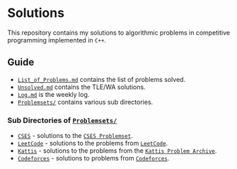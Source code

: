 # Solutions 
This repository contains my solutions to algorithmic problems in competitive programming implemented in `C++`.


## Guide
- [`List_of_Problems.md`](./List_of_Problems.md) contains the list of problems solved.
- [`Unsolved.md`](./Unsolved.md) contains the TLE/WA solutions.
- [`Log.md`](./Log.md) is the weekly log.
- [`Problemsets/`](/Problemsets/) contains various sub directories. 

### Sub Directories of [`Problemsets/`](/Problemsets/)
- [`CSES`](/Problemsets/CSES/) - solutions to the [`CSES Problemset`](https://cses.fi/problemset/).
- [`LeetCode`](/Problemsets/LeetCode/) - solutions to the problems from [`LeetCode`](https://leetcode.com/problemset/).
- [`Kattis`](/Problemsets/Kattis/) - solutions to the problems from the [`Kattis Problem Archive`](https://open.kattis.com/).
- [`Codeforces`](/Problemsets/Codeforces/) - solutions to problems from [`Codeforces`](https://codeforces.com/).
